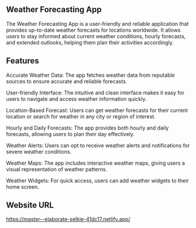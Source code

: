 ## Weather Forecasting App

The Weather Forecasting App is a user-friendly and reliable application that provides up-to-date weather forecasts for locations worldwide. It allows users to stay informed about current weather conditions, hourly forecasts, and extended outlooks, helping them plan their activities accordingly.

## Features

Accurate Weather Data: The app fetches weather data from reputable sources to ensure accurate and reliable forecasts.

User-friendly Interface: The intuitive and clean interface makes it easy for users to navigate and access weather information quickly.

Location-Based Forecast: Users can get weather forecasts for their current location or search for weather in any city or region of interest.

Hourly and Daily Forecasts: The app provides both hourly and daily forecasts, allowing users to plan their day effectively.

Weather Alerts: Users can opt to receive weather alerts and notifications for severe weather conditions.

Weather Maps: The app includes interactive weather maps, giving users a visual representation of weather patterns.

Weather Widgets: For quick access, users can add weather widgets to their home screen.

## Website URL

https://master--elaborate-selkie-41dc17.netlify.app/
